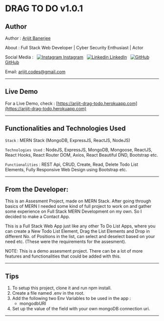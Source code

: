 # DRAG TO DO v1.0.1

## Author

Author : [Arijit Banerjee](https://www.github.com/ArijitCodes)

About : Full Stack Web Developer | Cyber Security Enthusiast | Actor

Social Media : &nbsp;
[![Instagram](https://i.ibb.co/4t76vTc/insta-transparent-14px.png) Instagram](https://www.instagram.com/arijit.codes)
&nbsp;
[![Linkedin](https://i.stack.imgur.com/gVE0j.png) LinkedIn](https://www.linkedin.com/in/arijitban)
&nbsp;
[![GitHub](https://i.stack.imgur.com/tskMh.png) GitHub](https://github.com/ArijitCodes)

Email: arijit.codes@gmail.com

<hr>

## Live Demo

For a Live Demo, check : [https://arijit-drag-todo.herokuapp.com](https://arijit-drag-todo.herokuapp.com)

<hr>

## Functionalities and Technologies Used

`Stack` : MERN Stack (MongoDB, ExpressJS, ReactJS, NodeJS)

`Technologies Used` : NodeJS, ExpressJS, MongoDB, Mongoose, ReactJS, React Hooks, React Router DOM, Axios, React Beautiful DND, Bootstrap etc.

`Functionalities` : REST Api, CRUD, Create, Read, Delete Todo List Elements, Fully Responsive Web Design using Bootstrap etc.

<hr>

## From the Developer:

This is an Assesment Project, made on MERN Stack. After going through basics of MERN I needed some kind of full project to work on and gather some experience on Full Stack MERN Development on my own. So I decided to make a Contact App.

This is a Full Stack Web App just like any other To Do List Apps, where you can create a New Todo List Element, Drag the List Elements and Drop in different No. of Positions in the list, can select and deselect based on your need etc. (These were the requirements for the assesment).

NOTE: This is a demo assesment project. There can be a lot of more features and functionalities that could be added with this.

<hr>

## Tips

<div>
<ol>
    <li>To setup this project, clone it and run npm install.</li>
    <li>Create a file named .env in the root.</li>
    <li>Add the following two Env Variables to be used in the app :
    <ul>
        <li>mongodbURI</li>
    </ul>
    </li>
    <li>Set up the value of the field with your own mongoDB connection uri.</li>
</ol>
</div>
<hr>
